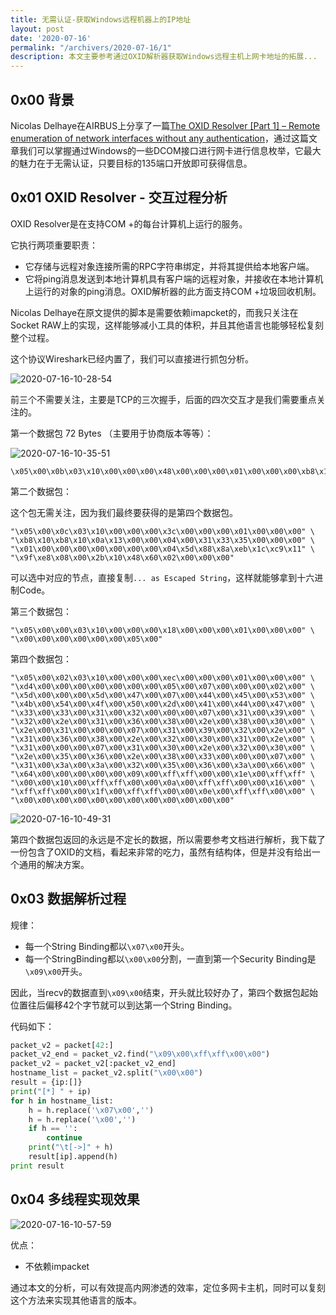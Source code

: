 ```yaml
---
title: 无需认证-获取Windows远程机器上的IP地址
layout: post
date: '2020-07-16'
permalink: "/archivers/2020-07-16/1"
description: 本文主要参考通过OXID解析器获取Windows远程主机上网卡地址的拓展...
---
```


## 0x00 背景

Nicolas Delhaye在AIRBUS上分享了一篇[The OXID Resolver [Part 1] – Remote enumeration of network interfaces without any authentication](https://airbus-cyber-security.com/the-oxid-resolver-part-1-remote-enumeration-of-network-interfaces-without-any-authentication/)，通过这篇文章我们可以掌握通过Windows的一些DCOM接口进行网卡进行信息枚举，它最大的魅力在于无需认证，只要目标的135端口开放即可获得信息。

## 0x01 OXID Resolver - 交互过程分析

OXID Resolver是在支持COM +的每台计算机上运行的服务。

它执行两项重要职责：

- 它存储与远程对象连接所需的RPC字符串绑定，并将其提供给本地客户端。
- 它将ping消息发送到本地计算机具有客户端的远程对象，并接收在本地计算机上运行的对象的ping消息。OXID解析器的此方面支持COM +垃圾回收机制。

Nicolas Delhaye在原文提供的脚本是需要依赖imapcket的，而我只关注在Socket RAW上的实现，这样能够减小工具的体积，并且其他语言也能够轻松复刻整个过程。

这个协议Wireshark已经内置了，我们可以直接进行抓包分析。


![2020-07-16-10-28-54](https://rvn0xsy.oss-cn-shanghai.aliyuncs.com/797b841317603acbc8778d69e3de739b.png)

前三个不需要关注，主要是TCP的三次握手，后面的四次交互才是我们需要重点关注的。

第一个数据包 72 Bytes （主要用于协商版本等等）：

![2020-07-16-10-35-51](https://rvn0xsy.oss-cn-shanghai.aliyuncs.com/2c08cc923ddc16200a70060cb334324a.png)


```
\x05\x00\x0b\x03\x10\x00\x00\x00\x48\x00\x00\x00\x01\x00\x00\x00\xb8\x10\xb8\x10\x00\x00\x00\x00\x01\x00\x00\x00\x00\x00\x01\x00\xc4\xfe\xfc\x99\x60\x52\x1b\x10\xbb\xcb\x00\xaa\x00\x21\x34\x7a\x00\x00\x00\x00\x04\x5d\x88\x8a\xeb\x1c\xc9\x11\x9f\xe8\x08\x00\x2b\x10\x48\x60\x02\x00\x00\x00
```

第二个数据包：

这个包无需关注，因为我们最终要获得的是第四个数据包。

```
"\x05\x00\x0c\x03\x10\x00\x00\x00\x3c\x00\x00\x00\x01\x00\x00\x00" \
"\xb8\x10\xb8\x10\x0a\x13\x00\x00\x04\x00\x31\x33\x35\x00\x00\x00" \
"\x01\x00\x00\x00\x00\x00\x00\x00\x04\x5d\x88\x8a\xeb\x1c\xc9\x11" \
"\x9f\xe8\x08\x00\x2b\x10\x48\x60\x02\x00\x00\x00"
```

可以选中对应的节点，直接复制`... as Escaped String`，这样就能够拿到十六进制Code。

第三个数据包：

```
"\x05\x00\x00\x03\x10\x00\x00\x00\x18\x00\x00\x00\x01\x00\x00\x00" \
"\x00\x00\x00\x00\x00\x00\x05\x00"
```

第四个数据包：

```
"\x05\x00\x02\x03\x10\x00\x00\x00\xec\x00\x00\x00\x01\x00\x00\x00" \
"\xd4\x00\x00\x00\x00\x00\x00\x00\x05\x00\x07\x00\x00\x00\x02\x00" \
"\x5d\x00\x00\x00\x5d\x00\x47\x00\x07\x00\x44\x00\x45\x00\x53\x00" \
"\x4b\x00\x54\x00\x4f\x00\x50\x00\x2d\x00\x41\x00\x44\x00\x47\x00" \
"\x33\x00\x33\x00\x31\x00\x32\x00\x00\x00\x07\x00\x31\x00\x39\x00" \
"\x32\x00\x2e\x00\x31\x00\x36\x00\x38\x00\x2e\x00\x38\x00\x30\x00" \
"\x2e\x00\x31\x00\x00\x00\x07\x00\x31\x00\x39\x00\x32\x00\x2e\x00" \
"\x31\x00\x36\x00\x38\x00\x2e\x00\x32\x00\x30\x00\x31\x00\x2e\x00" \
"\x31\x00\x00\x00\x07\x00\x31\x00\x30\x00\x2e\x00\x32\x00\x30\x00" \
"\x2e\x00\x35\x00\x36\x00\x2e\x00\x38\x00\x33\x00\x00\x00\x07\x00" \
"\x31\x00\x3a\x00\x3a\x00\x32\x00\x35\x00\x36\x00\x3a\x00\x66\x00" \
"\x64\x00\x00\x00\x00\x00\x09\x00\xff\xff\x00\x00\x1e\x00\xff\xff" \
"\x00\x00\x10\x00\xff\xff\x00\x00\x0a\x00\xff\xff\x00\x00\x16\x00" \
"\xff\xff\x00\x00\x1f\x00\xff\xff\x00\x00\x0e\x00\xff\xff\x00\x00" \
"\x00\x00\x00\x00\x00\x00\x00\x00\x00\x00\x00\x00"
```

![2020-07-16-10-49-31](https://rvn0xsy.oss-cn-shanghai.aliyuncs.com/b45ced6211f748aeee7cc4c24f6bb096.png)

第四个数据包返回的永远是不定长的数据，所以需要参考文档进行解析，我下载了一份包含了OXID的文档，看起来非常的吃力，虽然有结构体，但是并没有给出一个通用的解决方案。

## 0x03 数据解析过程

规律：

- 每一个String Binding都以`\x07\x00`开头。
- 每一个StringBinding都以`\x00\x00`分割，一直到第一个Security Binding是`\x09\x00`开头。

因此，当recv的数据直到`\x09\x00`结束，开头就比较好办了，第四个数据包起始位置往后偏移42个字节就可以到达第一个String Binding。

代码如下：

```py
packet_v2 = packet[42:]
packet_v2_end = packet_v2.find("\x09\x00\xff\xff\x00\x00")
packet_v2 = packet_v2[:packet_v2_end]
hostname_list = packet_v2.split("\x00\x00")
result = {ip:[]}
print("[*] " + ip)
for h in hostname_list:
    h = h.replace('\x07\x00','')
    h = h.replace('\x00','')
    if h == '':
        continue
    print("\t[->]" + h)
    result[ip].append(h)
print result
```

## 0x04 多线程实现效果

![2020-07-16-10-57-59](https://rvn0xsy.oss-cn-shanghai.aliyuncs.com/69467333bcc317951a365c9a2c079a7c.png)

优点：

- 不依赖impacket

通过本文的分析，可以有效提高内网渗透的效率，定位多网卡主机，同时可以复刻这个方法来实现其他语言的版本。



